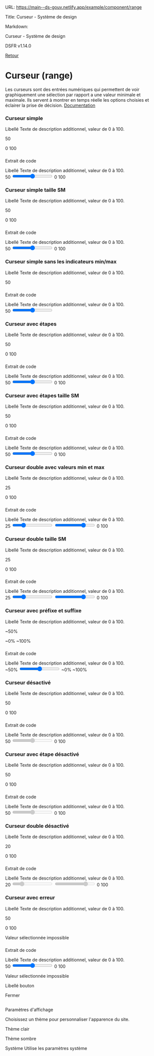 URL:
https://main--ds-gouv.netlify.app/example/component/range

Title:
Curseur - Système de design

Markdown:

Curseur - Système de design


DSFR v1.14.0


[Retour](../)


# Curseur (range)


Les curseurs sont des entrées numériques qui permettent de voir graphiquement une sélection par rapport a une valeur minimale et maximale. Ils servent à montrer en temps réelle les options choisies et éclairer la prise de décision.
[Documentation](https://www.systeme-de-design.gouv.fr/elements-d-interface/composants/curseur)


### Curseur simple


Libellé
Texte de description additionnel, valeur de 0 à 100.


50

0
100


###
Extrait de code


<div class="fr-range-group" id="range-1778-group">
<label class="fr-label">
Libellé
<span class="fr-hint-text">Texte de description additionnel, valeur de 0 à 100.</span>
</label>
<div class="fr-range">
<span class="fr-range__output">50</span>
<input id="range-1777" name="range-1777" type="range" aria-labelledby="range-1777-label" max="100" value="50" aria-describedby="range-1777-messages">
<span class="fr-range__min" aria-hidden="true">0</span>
<span class="fr-range__max" aria-hidden="true">100</span>
</div>
<div class="fr-messages-group" id="range-1777-messages" aria-live="polite">
</div>
</div>


### Curseur simple taille SM


Libellé
Texte de description additionnel, valeur de 0 à 100.


50

0
100


###
Extrait de code


<div class="fr-range-group" id="range-1783-group">
<label class="fr-label">
Libellé
<span class="fr-hint-text">Texte de description additionnel, valeur de 0 à 100.</span>
</label>
<div class="fr-range fr-range--sm">
<span class="fr-range__output">50</span>
<input id="range-1782" name="range-1782" type="range" aria-labelledby="range-1782-label" max="100" value="50" aria-describedby="range-1782-messages">
<span class="fr-range__min" aria-hidden="true">0</span>
<span class="fr-range__max" aria-hidden="true">100</span>
</div>
<div class="fr-messages-group" id="range-1782-messages" aria-live="polite">
</div>
</div>


### Curseur simple sans les indicateurs min/max


Libellé
Texte de description additionnel, valeur de 0 à 100.


50


###
Extrait de code


<div class="fr-range-group" id="range-1788-group">
<label class="fr-label">
Libellé
<span class="fr-hint-text">Texte de description additionnel, valeur de 0 à 100.</span>
</label>
<div class="fr-range">
<span class="fr-range__output">50</span>
<input id="range-1787" name="range-1787" type="range" aria-labelledby="range-1787-label" max="100" value="50" aria-describedby="range-1787-messages">
</div>
<div class="fr-messages-group" id="range-1787-messages" aria-live="polite">
</div>
</div>


### Curseur avec étapes


Libellé
Texte de description additionnel, valeur de 0 à 100.


50

0
100


###
Extrait de code


<div class="fr-range-group" id="range-1793-group">
<label class="fr-label">
Libellé
<span class="fr-hint-text">Texte de description additionnel, valeur de 0 à 100.</span>
</label>
<div class="fr-range fr-range--step">
<span class="fr-range__output">50</span>
<input id="range-1792" name="range-1792" type="range" aria-labelledby="range-1792-label" max="100" value="50" step="10" aria-describedby="range-1792-messages">
<span class="fr-range__min" aria-hidden="true">0</span>
<span class="fr-range__max" aria-hidden="true">100</span>
</div>
<div class="fr-messages-group" id="range-1792-messages" aria-live="polite">
</div>
</div>


### Curseur avec étapes taille SM


Libellé
Texte de description additionnel, valeur de 0 à 100.


50

0
100


###
Extrait de code


<div class="fr-range-group" id="range-1798-group">
<label class="fr-label">
Libellé
<span class="fr-hint-text">Texte de description additionnel, valeur de 0 à 100.</span>
</label>
<div class="fr-range fr-range--sm fr-range--step">
<span class="fr-range__output">50</span>
<input id="range-1797" name="range-1797" type="range" aria-labelledby="range-1797-label" max="100" value="50" step="10" aria-describedby="range-1797-messages">
<span class="fr-range__min" aria-hidden="true">0</span>
<span class="fr-range__max" aria-hidden="true">100</span>
</div>
<div class="fr-messages-group" id="range-1797-messages" aria-live="polite">
</div>
</div>


### Curseur double avec valeurs min et max


Libellé
Texte de description additionnel, valeur de 0 à 100.


25


0
100


###
Extrait de code


<div class="fr-range-group" id="range-1803-group">
<label class="fr-label">
Libellé
<span class="fr-hint-text">Texte de description additionnel, valeur de 0 à 100.</span>
</label>
<div class="fr-range fr-range--double">
<span class="fr-range__output">25</span>
<input id="range-1802" name="range-1802" type="range" aria-labelledby="range-1802-label" max="100" value="25" aria-describedby="range-1802-messages">
<input id="range-1802-2" name="range-1802-2" type="range" aria-labelledby="range-1802-label" max="100" value="75" aria-describedby="range-1802-messages">
<span class="fr-range__min" aria-hidden="true">0</span>
<span class="fr-range__max" aria-hidden="true">100</span>
</div>
<div class="fr-messages-group" id="range-1802-messages" aria-live="polite">
</div>
</div>


### Curseur double taille SM


Libellé
Texte de description additionnel, valeur de 0 à 100.


25


0
100


###
Extrait de code


<div class="fr-range-group" id="range-1808-group">
<label class="fr-label">
Libellé
<span class="fr-hint-text">Texte de description additionnel, valeur de 0 à 100.</span>
</label>
<div class="fr-range fr-range--sm fr-range--double">
<span class="fr-range__output">25</span>
<input id="range-1807" name="range-1807" type="range" aria-labelledby="range-1807-label" max="100" value="25" aria-describedby="range-1807-messages">
<input id="range-1807-2" name="range-1807-2" type="range" aria-labelledby="range-1807-label" max="100" value="75" aria-describedby="range-1807-messages">
<span class="fr-range__min" aria-hidden="true">0</span>
<span class="fr-range__max" aria-hidden="true">100</span>
</div>
<div class="fr-messages-group" id="range-1807-messages" aria-live="polite">
</div>
</div>


### Curseur avec préfixe et suffixe


Libellé
Texte de description additionnel, valeur de 0 à 100.


~50%

~0%
~100%


###
Extrait de code


<div class="fr-range-group" id="range-1813-group">
<label class="fr-label">
Libellé
<span class="fr-hint-text">Texte de description additionnel, valeur de 0 à 100.</span>
</label>
<div class="fr-range" data-fr-prefix="~" data-fr-suffix="%">
<span class="fr-range__output">~50%</span>
<input id="range-1812" name="range-1812" type="range" aria-labelledby="range-1812-label" max="100" value="50" aria-describedby="range-1812-messages">
<span class="fr-range__min" aria-hidden="true">~0%</span>
<span class="fr-range__max" aria-hidden="true">~100%</span>
</div>
<div class="fr-messages-group" id="range-1812-messages" aria-live="polite">
</div>
</div>


### Curseur désactivé


Libellé
Texte de description additionnel, valeur de 0 à 100.


50

0
100


###
Extrait de code


<div class="fr-range-group fr-range-group--disabled" id="range-1818-group">
<label class="fr-label">
Libellé
<span class="fr-hint-text">Texte de description additionnel, valeur de 0 à 100.</span>
</label>
<div class="fr-range">
<span class="fr-range__output">50</span>
<input id="range-1817" name="range-1817" type="range" aria-labelledby="range-1817-label" max="100" value="50" disabled aria-describedby="range-1817-messages">
<span class="fr-range__min" aria-hidden="true">0</span>
<span class="fr-range__max" aria-hidden="true">100</span>
</div>
<div class="fr-messages-group" id="range-1817-messages" aria-live="polite">
</div>
</div>


### Curseur avec étape désactivé


Libellé
Texte de description additionnel, valeur de 0 à 100.


50

0
100


###
Extrait de code


<div class="fr-range-group fr-range-group--disabled" id="range-1823-group">
<label class="fr-label">
Libellé
<span class="fr-hint-text">Texte de description additionnel, valeur de 0 à 100.</span>
</label>
<div class="fr-range fr-range--step">
<span class="fr-range__output">50</span>
<input id="range-1822" name="range-1822" type="range" aria-labelledby="range-1822-label" max="100" value="50" step="10" disabled aria-describedby="range-1822-messages">
<span class="fr-range__min" aria-hidden="true">0</span>
<span class="fr-range__max" aria-hidden="true">100</span>
</div>
<div class="fr-messages-group" id="range-1822-messages" aria-live="polite">
</div>
</div>


### Curseur double désactivé


Libellé
Texte de description additionnel, valeur de 0 à 100.


20


0
100


###
Extrait de code


<div class="fr-range-group fr-range-group--disabled" id="range-1828-group">
<label class="fr-label">
Libellé
<span class="fr-hint-text">Texte de description additionnel, valeur de 0 à 100.</span>
</label>
<div class="fr-range fr-range--double">
<span class="fr-range__output">20</span>
<input id="range-1827" name="range-1827" type="range" aria-labelledby="range-1827-label" max="100" value="20" disabled aria-describedby="range-1827-messages">
<input id="range-1827-2" name="range-1827-2" type="range" aria-labelledby="range-1827-label" max="100" value="80" disabled aria-describedby="range-1827-messages">
<span class="fr-range__min" aria-hidden="true">0</span>
<span class="fr-range__max" aria-hidden="true">100</span>
</div>
<div class="fr-messages-group" id="range-1827-messages" aria-live="polite">
</div>
</div>


### Curseur avec erreur


Libellé
Texte de description additionnel, valeur de 0 à 100.


50

0
100


Valeur sélectionnée impossible


###
Extrait de code


<div class="fr-range-group fr-range-group--error" id="range-1833-group">
<label class="fr-label">
Libellé
<span class="fr-hint-text">Texte de description additionnel, valeur de 0 à 100.</span>
</label>
<div class="fr-range">
<span class="fr-range__output">50</span>
<input id="range-1832" name="range-1832" type="range" aria-labelledby="range-1832-label" max="100" value="50" aria-describedby="range-1832-messages">
<span class="fr-range__min" aria-hidden="true">0</span>
<span class="fr-range__max" aria-hidden="true">100</span>
</div>
<div class="fr-messages-group" id="range-1832-messages" aria-live="polite">
<p class="fr-message fr-message--error" id="range-1832-message-error">Valeur sélectionnée impossible</p>
</div>
</div>


Libellé bouton


Fermer


##
Paramètres d'affichage


Choisissez un thème pour personnaliser l'apparence du site.


Thème clair


Thème sombre


Système
Utilise les paramètres système
